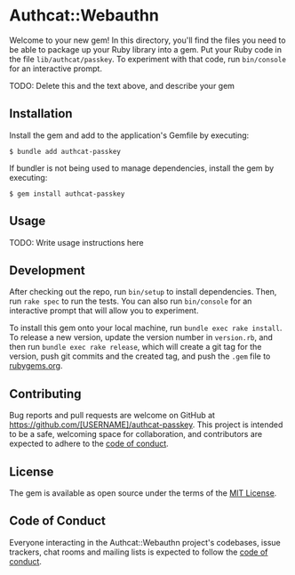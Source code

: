 # Authcat::Webauthn

Welcome to your new gem! In this directory, you'll find the files you need to be able to package up your Ruby library into a gem. Put your Ruby code in the file `lib/authcat/passkey`. To experiment with that code, run `bin/console` for an interactive prompt.

TODO: Delete this and the text above, and describe your gem

## Installation

Install the gem and add to the application's Gemfile by executing:

    $ bundle add authcat-passkey

If bundler is not being used to manage dependencies, install the gem by executing:

    $ gem install authcat-passkey

## Usage

TODO: Write usage instructions here

## Development

After checking out the repo, run `bin/setup` to install dependencies. Then, run `rake spec` to run the tests. You can also run `bin/console` for an interactive prompt that will allow you to experiment.

To install this gem onto your local machine, run `bundle exec rake install`. To release a new version, update the version number in `version.rb`, and then run `bundle exec rake release`, which will create a git tag for the version, push git commits and the created tag, and push the `.gem` file to [rubygems.org](https://rubygems.org).

## Contributing

Bug reports and pull requests are welcome on GitHub at https://github.com/[USERNAME]/authcat-passkey. This project is intended to be a safe, welcoming space for collaboration, and contributors are expected to adhere to the [code of conduct](https://github.com/[USERNAME]/authcat-passkey/blob/master/CODE_OF_CONDUCT.md).

## License

The gem is available as open source under the terms of the [MIT License](https://opensource.org/licenses/MIT).

## Code of Conduct

Everyone interacting in the Authcat::Webauthn project's codebases, issue trackers, chat rooms and mailing lists is expected to follow the [code of conduct](https://github.com/[USERNAME]/authcat-passkey/blob/master/CODE_OF_CONDUCT.md).
